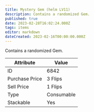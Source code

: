 ```yaml
---
title: Mystery Gem (helm LV11)
description: Contains a randomized Gem.
published: true
date: 2023-02-28T16:02:24.000Z
tags: items
editor: markdown
dateCreated: 2023-02-16T00:00:00.000Z
---
```


Contains a randomized Gem.

|Attribute|Value|
|-|-|
|ID|6842|
|Purchase Price|3 Flips|
|Sell Price|1 Flips|
|Type|Consumable|
|Stackable|Yes|

